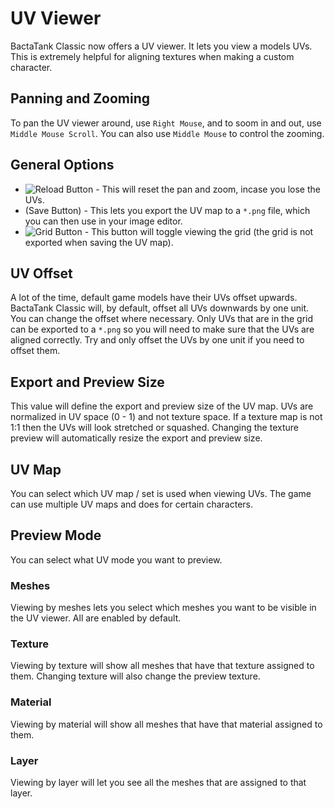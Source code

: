 # UV Viewer
BactaTank Classic now offers a UV viewer. It lets you view a models UVs. This is extremely helpful for aligning textures when making a custom character.

## Panning and Zooming
To pan the UV viewer around, use `Right Mouse`, and to soom in and out, use `Middle Mouse Scroll`. You can also use `Middle Mouse` to control the zooming.

## General Options
- ![Reload Button](https://i.imgur.com/pIoKp7B.png) - This will reset the pan and zoom, incase you lose the UVs.
- (Save Button) - This lets you export the UV map to a `*.png` file, which you can then use in your image editor.
- ![Grid Button](https://i.imgur.com/zd2WKVX.png) - This button will toggle viewing the grid (the grid is not exported when saving the UV map).

## UV Offset
A lot of the time, default game models have their UVs offset upwards. BactaTank Classic will, by default, offset all UVs downwards by one unit. You can change the offset where necessary. Only UVs that are in the grid can be exported to a `*.png` so you will need to make sure that the UVs are aligned correctly. Try and only offset the UVs by one unit if you need to offset them.

## Export and Preview Size
This value will define the export and preview size of the UV map. UVs are normalized in UV space (0 - 1) and not texture space. If a texture map is not 1:1 then the UVs will look stretched or squashed. Changing the texture preview will automatically resize the export and preview size.

## UV Map
You can select which UV map / set is used when viewing UVs. The game can use multiple UV maps and does for certain characters.

## Preview Mode
You can select what UV mode you want to preview.

### Meshes
Viewing by meshes lets you select which meshes you want to be visible in the UV viewer. All are enabled by default.

### Texture
Viewing by texture will show all meshes that have that texture assigned to them. Changing texture will also change the preview texture.

### Material
Viewing by material will show all meshes that have that material assigned to them.

### Layer
Viewing by layer will let you see all the meshes that are assigned to that layer.